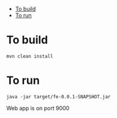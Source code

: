<!-- START doctoc generated TOC please keep comment here to allow auto update -->
<!-- DON'T EDIT THIS SECTION, INSTEAD RE-RUN doctoc TO UPDATE -->

- [To build](#to-build)
- [To run](#to-run)

<!-- END doctoc generated TOC please keep comment here to allow auto update -->

# To build

```
mvn clean install
```

# To run

```
java -jar target/fe-0.0.1-SNAPSHOT.jar
```

Web app is on port 9000
